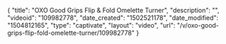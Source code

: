 {
    "title": "OXO Good Grips Flip &amp; Fold Omelette Turner",
    "description": "",
    "videoid": "109982778",
    "date_created": "1502521178",
    "date_modified": "1504812165",
    "type": "captivate",
    "layout": "video",
    "url": "\/v\/oxo-good-grips-flip-fold-omelette-turner\/109982778"
}